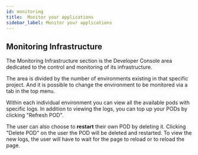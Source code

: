 ```yaml
---
id: monitoring
title:  Monitor your applications
sidebar_label: Monitor your applications
---
```

## Monitoring Infrastructure

The Monitoring Infrastructure section is the Developer Console area dedicated to the control and monitoring of its infrastructure.

The area is divided by the number of environments existing in that specific project. And it is possible to change the environment to be monitored via a tab in the top menu.

Within each individual environment you can view all the available pods with specific logs. In addition to viewing the logs, you can top up your PODs by clicking "Refresh POD".

The user can also choose to **restart** their own POD by deleting it. Clicking "Delete POD" on the user the POD will be deleted and restarted. To view the new logs, the user will have to wait for the page to reload or to reload the page.
